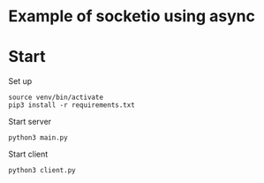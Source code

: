# Example of socketio using async

# Start
Set up
```
source venv/bin/activate
pip3 install -r requirements.txt
```

Start server
```
python3 main.py
```

Start client
```
python3 client.py
```
